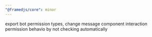 ```yaml
---
"@framedjs/core": minor
---
```


export bot permission types, change message component interaction permission behavio by not checking automatically
